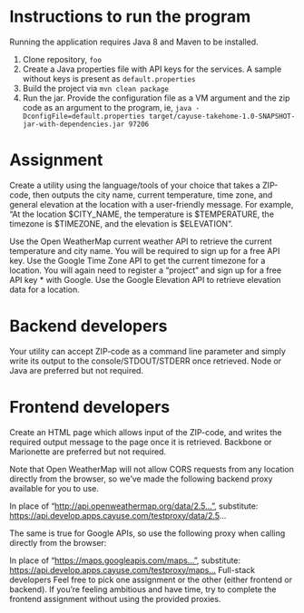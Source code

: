 # Instructions to run the program
Running the application requires Java 8 and Maven to be installed.

1. Clone repository, `foo`
1. Create a Java properties file with API keys for the services. A sample without keys is present as `default.properties`
1. Build the project via `mvn clean package`
1. Run the jar. Provide the configuration file as a VM argument and the zip code as an argument to the program, ie, `java -DconfigFile=default.properties target/cayuse-takehome-1.0-SNAPSHOT-jar-with-dependencies.jar 97206`

# Assignment
Create a utility using the language/tools of your choice that takes a ZIP-code, then outputs the city name, current temperature, time zone, and general elevation at the location with a user-friendly message. For example, “At the location $CITY\_NAME, the temperature is $TEMPERATURE, the timezone is $TIMEZONE, and the elevation is $ELEVATION”.


Use the Open WeatherMap current weather API to retrieve the current temperature and city name. You will be required to sign up for a free API key.
Use the Google Time Zone API to get the current timezone for a location. You will again need to register a “project” and sign up for a free API key * with Google.
Use the Google Elevation API to retrieve elevation data for a location.

# Backend developers
Your utility can accept ZIP-code as a command line parameter and simply write its output to the console/STDOUT/STDERR once retrieved. Node or Java are preferred but not required.

# Frontend developers
Create an HTML page which allows input of the ZIP-code, and writes the required output message to the page once it is retrieved. Backbone or Marionette are preferred but not required.


Note that Open WeatherMap will not allow CORS requests from any location directly from the browser, so we’ve made the following backend proxy available for you to use.

In place of “http://api.openweathermap.org/data/2.5...”, substitute:
https://api.develop.apps.cayuse.com/testproxy/data/2.5...


The same is true for Google APIs, so use the following proxy when calling directly from the browser:

In place of “https://maps.googleapis.com/maps...”, substitute:
https://api.develop.apps.cayuse.com/testproxy/maps…
Full-stack developers
Feel free to pick one assignment or the other (either frontend or backend). If you’re feeling ambitious and have time, try to complete the frontend assignment without using the provided proxies.
